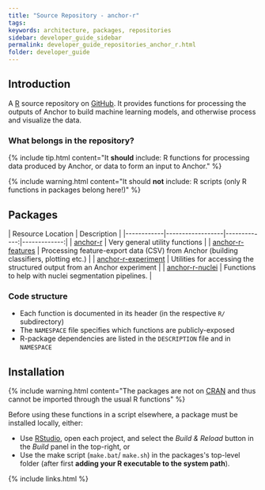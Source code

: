 ```yaml
---
title: "Source Repository - anchor-r"
tags:
keywords: architecture, packages, repositories
sidebar: developer_guide_sidebar
permalink: developer_guide_repositories_anchor_r.html
folder: developer_guide
---
```


## Introduction

A [R](https://www.r-project.org/) source repository on [GitHub](https://github.com/anchoranalysis/anchor-r). It provides functions for processing the outputs of Anchor to build machine learning models, and otherwise process and visualize the data.

### What belongs in the repository?

{% include tip.html content="It **should** include: R functions for processing data produced by Anchor, or data to form an input to Anchor." %}

{% include warning.html content="It should **not** include: R scripts (only R functions in packages belong here!)" %}

## Packages

| Resource Location | Description  |
|------------|------------------|-------------:|-------------:|
| [anchor-r](https://github.com/anchoranalysis/anchor-r/tree/master/anchor-r) | Very general utility functions |
| [anchor-r-features](https://github.com/anchoranalysis/anchor-r/tree/master/anchor-r-features) | Processing feature-export data (CSV) from Anchor (building classifiers, plotting etc.) |
| [anchor-r-experiment](https://github.com/anchoranalysis/anchor-r/tree/master/anchor-r-experiment) | Utilities for accessing the structured output from an Anchor experiment |
| [anchor-r-nuclei](https://github.com/anchoranalysis/anchor-r/tree/master/anchor-r-experiment) | Functions to help with nuclei segmentation pipelines. |

### Code structure

- Each function is documented in its header (in the respective `R/` subdirectory)
- The `NAMESPACE` file specifies which functions are publicly-exposed
- R-package dependencies are listed in the `DESCRIPTION` file and in `NAMESPACE`

## Installation

{% include warning.html content="The packages are not on [CRAN](https://cran.r-project.org/) and thus cannot be imported through the usual R functions" %}

Before using these functions in a script elsewhere, a package must be installed locally, either:

- Use [RStudio](https://www.rstudio.com/), open each project, and select the *Build & Reload* button in the *Build* panel in the top-right, or
- Use the make script (``make.bat``/ ``make.sh``) in the packages's top-level folder (after first **adding your R executable to the system path**).

{% include links.html %}

